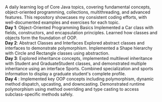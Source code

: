 A daily learning log of Core Java topics, covering fundamental concepts, object-oriented programming, collections, multithreading, and advanced features. This repository showcases my consistent coding efforts, with well-documented examples and exercises for each topic.
<br><strong>Day 1</strong>: Object-Oriented Programming Basics
Implemented a Car class with fields, constructors, and encapsulation principles.
Learned how classes and objects form the foundation of OOP.
<br><strong>Day 2</strong>: Abstract Classes and Interfaces
Explored abstract classes and interfaces to demonstrate polymorphism.
Implemented a Shape hierarchy with Circle and Rectangle classes using abstraction.
<br><strong>Day 3</strong>: Explored inheritance concepts, implemented multilevel inheritance with Student and GraduateStudent classes, and demonstrated multiple inheritance using an interface Sports. Combined specialization and sports information to display a graduate student's complete profile.
<br><strong>Day 4</strong> : Implemented key OOP concepts including polymorphism, dynamic method dispatch, upcasting, and downcasting. Demonstrated runtime polymorphism using method overriding and type casting to access subclass-specific methods safely.
